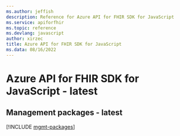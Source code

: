 ```yaml
---
ms.author: jeffish
description: Reference for Azure API for FHIR SDK for JavaScript
ms.service: apiforfhir
ms.topic: reference
ms.devlang: javascript
author: xirzec
title: Azure API for FHIR SDK for JavaScript
ms.data: 08/16/2022
---
```

# Azure API for FHIR SDK for JavaScript - latest

## Management packages - latest
[!INCLUDE [mgmt-packages](api-for-fhir-mgmt-index.md)]
